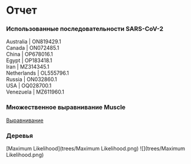 # Отчет

### Использованные последовательности SARS-CoV-2
Australia   | ON819429.1  
Canada      | ON072485.1  
China       | OP678016.1  
Egypt       | OP183418.1  
Iran        | MZ314345.1  
Netherlands | OL555796.1  
Russia      | ON032860.1  
USA         | OQ028700.1  
Venezuela   | MZ611960.1  

### Множественное выравнивание Muscle
[Выравнивание](Alignment.fas)

### Деревья

[Maximum Likelihood](trees/Maximum Likelihood.png)
![](trees/Maximum Likelihood.png)
